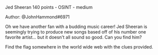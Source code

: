 Jed Sheeran
140 points - OSINT - medium

Author: @JohnHammond#6971

Oh we have another fan with a budding music career! Jed Sheeran is seemingly trying to produce new songs based off of his number one favorite artist... but it doesn't all sound so good. Can you find him?

Find the flag somewhere in the world wide web with the clues provided.
